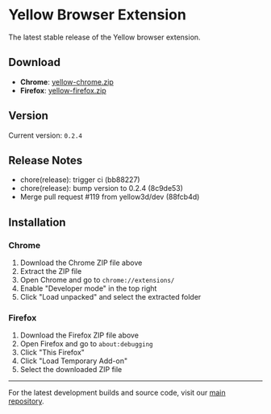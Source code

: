 # Yellow Browser Extension

The latest stable release of the Yellow browser extension.

## Download

- **Chrome**: [yellow-chrome.zip](./yellow-chrome.zip)
- **Firefox**: [yellow-firefox.zip](./yellow-firefox.zip)

## Version

Current version: `0.2.4`

## Release Notes

* chore(release): trigger ci (bb88227)
* chore(release): bump version to 0.2.4 (8c9de53)
* Merge pull request #119 from yellow3d/dev (88fcb4d)

## Installation

### Chrome
1. Download the Chrome ZIP file above
2. Extract the ZIP file
3. Open Chrome and go to `chrome://extensions/`
4. Enable "Developer mode" in the top right
5. Click "Load unpacked" and select the extracted folder

### Firefox
1. Download the Firefox ZIP file above
2. Open Firefox and go to `about:debugging`
3. Click "This Firefox"
4. Click "Load Temporary Add-on"
5. Select the downloaded ZIP file

---

For the latest development builds and source code, visit our [main repository](https://github.com/yellow3d/yellow-browser-extension).
